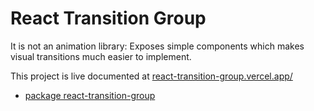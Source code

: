 # React Transition Group

It is not an animation library: Exposes simple components which makes visual transitions much easier to implement.

This project is live documented at [react-transition-group.vercel.app/](https://transition-group.vercel.app/)

* [package react-transition-group](https://github.com/reactjs/react-transition-group)